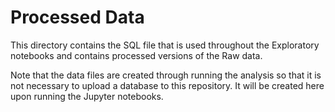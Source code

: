 # Processed Data

This directory contains the SQL file that is used throughout the Exploratory notebooks and contains processed versions of the Raw data.

Note that the data files are created through running the analysis so that it is not necessary to upload a database to this repository. It will be created here upon running the Jupyter notebooks.

